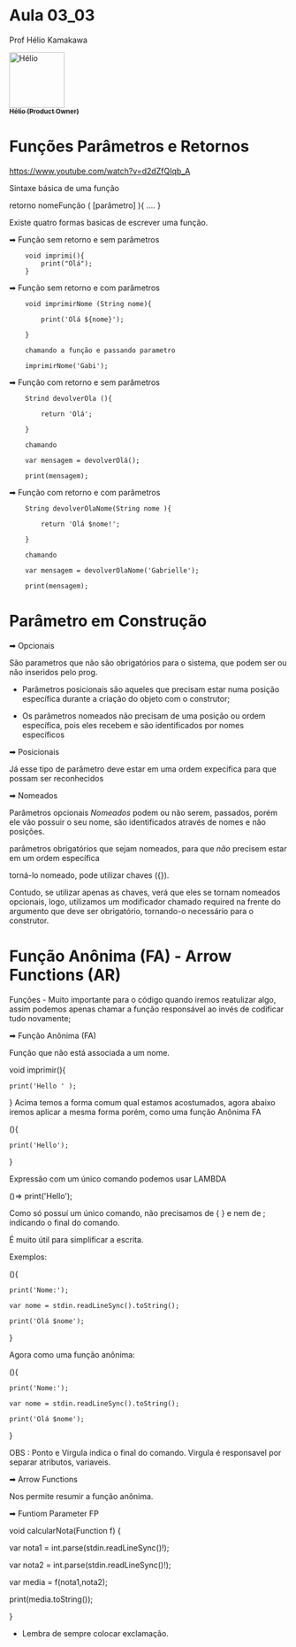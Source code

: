 # Aula 03_03

Prof Hélio Kamakawa
<td align="center">
      <a href="https://github.com/heliokamakawa">
        <img src="https://avatars.githubusercontent.com/u/20894663?v=4" width="100px;" alt="Hélio "/><br>
        <sub>
          <b> Hélio  (Product Owner)</b>
        </sub>
      </a>
    </td>


# Funções Parâmetros e Retornos
https://www.youtube.com/watch?v=d2dZfQIqb_A

Sintaxe básica de uma função 

retorno nomeFunção ( [parâmetro] ){
    ....
}


Existe quatro formas basicas de escrever uma função. 

➡     Função sem retorno e sem parâmetros 

        void imprimi(){
            print("Olá");
        }

➡     Função sem retorno e com parâmetros

        void imprimirNome (String nome){
        
            print('Olá ${nome}');
            
        }

        chamando a função e passando parametro 
        
        imprimirNome('Gabi');
        
➡     Função com retorno e sem parâmetros 

        Strind devolverOla (){
        
            return 'Olá';
            
        }

        chamando 
        
        var mensagem = devolverOlá();
        
        print(mensagem);

➡     Função com retorno e com parâmetros

        String devolverOlaNome(String nome ){
        
            return 'Olá $nome!';
            
        }

        chamando 
        
        var mensagem = devolverOlaNome('Gabrielle');
        
        print(mensagem);

# Parâmetro em Construção 

➡ Opcionais 

São parametros que não são obrigatórios para o sistema, que podem ser ou não inseridos pelo prog. 

   * Parâmetros posicionais são aqueles que precisam estar numa posição específica durante a criação do objeto com o construtor;
   
   * Os parâmetros nomeados não precisam de uma posição ou ordem específica, pois eles recebem e são identificados por nomes específicos

➡ Posicionais

Já esse tipo de parâmetro deve estar em uma ordem expecifica para que possam ser reconhecidos 


➡ Nomeados 

Parâmetros opcionais *Nomeados* podem ou não serem, passados, porém ele vão possuir o seu nome, são identificados através de nomes e não posições. 

parâmetros obrigatórios que sejam nomeados, para que *não* precisem estar em um ordem específica

 torná-lo nomeado, pode utilizar chaves ({}).

 Contudo, se utilizar apenas as chaves, verá que eles se tornam nomeados opcionais, logo, utilizamos um modificador chamado required na frente do argumento que deve ser obrigatório, tornando-o necessário para o construtor.






# Função Anônima (FA) - Arrow Functions (AR) 

Funções - Muito importante para o código quando iremos reatulizar algo, assim podemos apenas chamar a função responsável ao invés de codificar tudo novamente; 


 ➡ Função Anônima (FA)

Função que não está associada a um nome. 

void imprimir(){

    print('Hello ' );
    
}
Acima temos a forma comum qual estamos acostumados, agora abaixo iremos aplicar a mesma forma porém, como uma função Anônima FA

(){

    print('Hello');
    
}

Expressão com um único comando podemos usar LAMBDA

()=> print('Hello');

Como só possuí um único comando, não precisamos de { } e nem de ; indicando o final do comando. 

É muito útil para simplificar a escrita. 


Exemplos: 

(){

    print('Nome:');
    
    var nome = stdin.readLineSync().toString();
    
    print('Olá $nome');
    
}

Agora como uma função anônima: 

(){

    print('Nome:');
    
    var nome = stdin.readLineSync().toString();
    
    print('Olá $nome');
    
}


OBS : 
Ponto e Virgula indica o final do comando.
Virgula é responsavel por separar atributos, variaveis. 


➡ Arrow Functions 

Nos permite resumir a função anônima. 

➡ Funtiom Parameter FP

void calcularNota(Function f) {

  var nota1 = int.parse(stdin.readLineSync()!);
  
  var nota2 = int.parse(stdin.readLineSync()!);
  
  var media = f(nota1,nota2);
  
  print(media.toString());
  
}

* Lembra de sempre colocar exclamação. 

